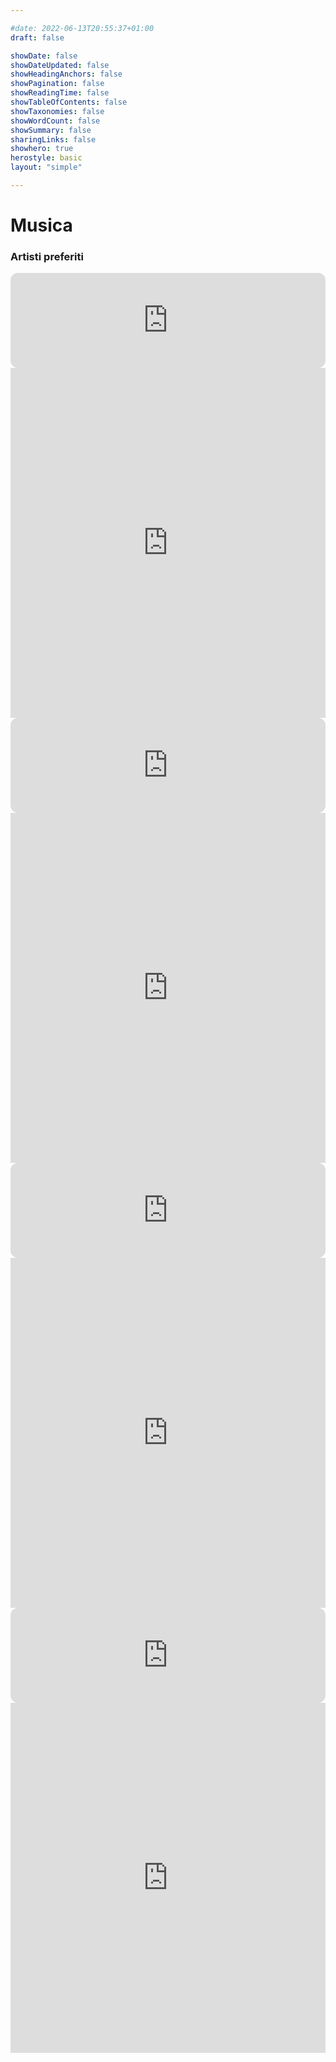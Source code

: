 ```yaml
---

#date: 2022-06-13T20:55:37+01:00
draft: false

showDate: false
showDateUpdated: false
showHeadingAnchors: false
showPagination: false
showReadingTime: false
showTableOfContents: false
showTaxonomies: false
showWordCount: false
showSummary: false
sharingLinks: false
showhero: true
herostyle: basic
layout: "simple"

---
```




# Musica

### Artisti preferiti

<iframe style="border-radius:12px" src="https://open.spotify.com/embed/artist/6RdcIWVKYYzNzjQRd3oyHS?utm_source=generator" width="100%" height="152" frameBorder="0" allowfullscreen="" allow="autoplay; clipboard-write; encrypted-media; fullscreen; picture-in-picture" loading="lazy"></iframe>

<br/>

<iframe width="100%" height="560" src="https://www.youtube.com/embed/2J4G4NJHnt8" title="YouTube video player" frameborder="0" allow="accelerometer; autoplay; clipboard-write; encrypted-media; gyroscope; picture-in-picture; web-share" allowfullscreen></iframe>

<br/>

<iframe style="border-radius:12px" src="https://open.spotify.com/embed/artist/3xGlLcG9CUrs5MvFkSLOS5?utm_source=generator" width="100%" height="152" frameBorder="0" allowfullscreen="" allow="autoplay; clipboard-write; encrypted-media; fullscreen; picture-in-picture" loading="lazy"></iframe>

<br/>

<iframe width="100%" height="560" src="https://www.youtube.com/embed/hfC__TAl8YA" title="YouTube video player" frameborder="0" allow="accelerometer; autoplay; clipboard-write; encrypted-media; gyroscope; picture-in-picture; web-share" allowfullscreen></iframe>

<br/>

<iframe style="border-radius:12px" src="https://open.spotify.com/embed/artist/7GgpsUpkj3olseoaTY7TEY?utm_source=generator" width="100%" height="152" frameBorder="0" allowfullscreen="" allow="autoplay; clipboard-write; encrypted-media; fullscreen; picture-in-picture" loading="lazy"></iframe>

<br/>

<iframe width="100%" height="560" src="https://www.youtube.com/embed/XSHcZ4rcBDk" title="YouTube video player" frameborder="0" allow="accelerometer; autoplay; clipboard-write; encrypted-media; gyroscope; picture-in-picture; web-share" allowfullscreen></iframe>

<br/>

<iframe style="border-radius:12px" src="https://open.spotify.com/embed/artist/4q3ewBCX7sLwd24euuV69X?utm_source=generator" width="100%" height="152" frameBorder="0" allowfullscreen="" allow="autoplay; clipboard-write; encrypted-media; fullscreen; picture-in-picture" loading="lazy"></iframe>

<br/>

<iframe width="100%" height="560" src="https://www.youtube.com/embed/Cr8K88UcO0s" title="YouTube video player" frameborder="0" allow="accelerometer; autoplay; clipboard-write; encrypted-media; gyroscope; picture-in-picture; web-share" allowfullscreen></iframe>

<br/>



